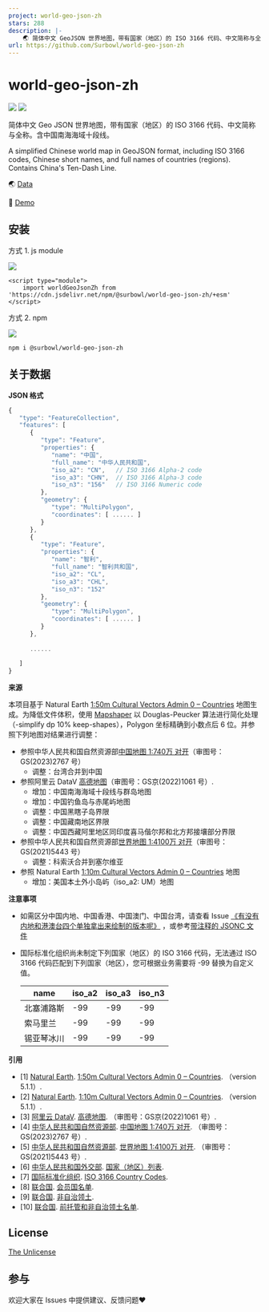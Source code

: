 ```yaml
---
project: world-geo-json-zh
stars: 288
description: |-
    🌏 简体中文 GeoJSON 世界地图，带有国家（地区）的 ISO 3166 代码、中文简称与全称。A simplified Chinese world map in GeoJSON format, including ISO 3166 codes, Chinese short names, and full names of countries (regions).
url: https://github.com/Surbowl/world-geo-json-zh
---
```


world-geo-json-zh
===============
[![](https://img.shields.io/github/license/Surbowl/world-geo-json-zh)](https://github.com/Surbowl/world-geo-json-zh/blob/main/LICENSE)
[![](https://img.shields.io/github/package-json/v/Surbowl/world-geo-json-zh)](https://github.com/Surbowl/world-geo-json-zh/releases)

简体中文 Geo JSON 世界地图，带有国家（地区）的 ISO 3166 代码、中文简称与全称。含中国南海海域十段线。

A simplified Chinese world map in GeoJSON format, including ISO 3166 codes, Chinese short names, and full names of countries (regions). Contains China's Ten-Dash Line.

🌏 [Data](https://github.com/Surbowl/world-geo-json-zh/blob/main/world.zh.json)

👀 [Demo](https://surbowl.github.io/world-geo-json-zh/demo-echarts.html)

安装
--------
方式 1. js module

[![](https://data.jsdelivr.com/v1/package/npm/@surbowl/world-geo-json-zh/badge)](https://www.jsdelivr.com/package/npm/@surbowl/world-geo-json-zh)
```
<script type="module">
    import worldGeoJsonZh from 'https://cdn.jsdelivr.net/npm/@surbowl/world-geo-json-zh/+esm'
</script>
```

方式 2. npm

[![](https://img.shields.io/npm/dm/@surbowl/world-geo-json-zh?label=npm)](https://www.npmjs.com/package/@surbowl/world-geo-json-zh)
```
npm i @surbowl/world-geo-json-zh
```

关于数据
--------
**JSON 格式**

```javascript
{
   "type": "FeatureCollection",
   "features": [
      {
         "type": "Feature",
         "properties": {
            "name": "中国",
            "full_name": "中华人民共和国",
            "iso_a2": "CN",   // ISO 3166 Alpha-2 code
            "iso_a3": "CHN",  // ISO 3166 Alpha-3 code
            "iso_n3": "156"   // ISO 3166 Numeric code
         },
         "geometry": {
            "type": "MultiPolygon",
            "coordinates": [ ...... ]
         }
      },
      {
         "type": "Feature",
         "properties": {
            "name": "智利",
            "full_name": "智利共和国",
            "iso_a2": "CL",
            "iso_a3": "CHL",
            "iso_n3": "152"
         },
         "geometry": {
            "type": "MultiPolygon",
            "coordinates": [ ...... ]
         }
      },
      
      ......
      
   ]
}
``` 

**来源**

本项目基于 Natural Earth [1:50m Cultural Vectors Admin 0 – Countries](https://www.naturalearthdata.com/downloads/50m-cultural-vectors/50m-admin-0-countries-2/) 地图生成。为降低文件体积，使用 [Mapshaper](https://github.com/mbloch/mapshaper) 以 Douglas-Peucker 算法进行简化处理（-simplify dp 10% keep-shapes），Polygon 坐标精确到小数点后 6 位。并参照下列地图对结果进行调整：
- 参照中华人民共和国自然资源部[中国地图 1:740万 对开](http://bzdt.ch.mnr.gov.cn/browse.html?picId=%224o28b0625501ad13015501ad2bfc2187%22)（审图号：GS(2023)2767 号）
    - 调整：台湾合并到中国
- 参照阿里云 DataV [高德地图](https://datav.aliyun.com/portal/school/atlas/area_selector)（审图号：GS京(2022)1061 号）.
    - 增加：中国南海海域十段线与群岛地图
    - 增加：中国钓鱼岛与赤尾屿地图
    - 调整：中国黑瞎子岛界限
    - 调整：中国藏南地区界限
    - 调整：中国西藏阿里地区同印度喜马偕尔邦和北方邦接壤部分界限
- 参照中华人民共和国自然资源部[世界地图 1:4100万 对开](http://bzdt.ch.mnr.gov.cn/browse.html?picId=%224o28b0625501ad13015501ad2bfc0671%22)（审图号：GS(2021)5443 号）
    - 调整：科索沃合并到塞尔维亚
- 参照 Natural Earth [1:10m Cultural Vectors Admin 0 – Countries](https://www.naturalearthdata.com/downloads/10m-cultural-vectors/10m-admin-0-countries/) 地图
    - 增加：美国本土外小岛屿（iso_a2: UM）地图

**注意事项**
- 如需区分中国内地、中国香港、中国澳门、中国台湾，请查看 Issue [《有没有内地和港澳台四个单独拿出来绘制的版本呢》](https://github.com/Surbowl/world-geo-json-zh/issues/5) ，或参考[带注释的 JSONC 文件](https://github.com/Surbowl/world-geo-json-zh/blob/main/world.zh.jsonc)

- 国际标准化组织尚未制定下列国家（地区）的 ISO 3166 代码，无法通过 ISO 3166 代码匹配到下列国家（地区），您可根据业务需要将 -99 替换为自定义值。
  
    |name|iso_a2|iso_a3|iso_n3|
    |------|------|------|----|
    |北塞浦路斯|-99|-99|-99|
    |索马里兰|-99|-99|-99|
    |锡亚琴冰川|-99|-99|-99|

**引用**

- [1] [Natural Earth](https://www.naturalearthdata.com/). [1:50m Cultural Vectors Admin 0 – Countries](https://www.naturalearthdata.com/downloads/50m-cultural-vectors/50m-admin-0-countries-2/). （version 5.1.1）.
- [2] [Natural Earth](https://www.naturalearthdata.com/). [1:10m Cultural Vectors Admin 0 – Countries](https://www.naturalearthdata.com/downloads/10m-cultural-vectors/10m-admin-0-countries/). （version 5.1.1）.
- [3] [阿里云 DataV](https://datav.aliyun.com/). [高德地图](https://datav.aliyun.com/portal/school/atlas/area_selector). （审图号：GS京(2022)1061 号）.
- [4] [中华人民共和国自然资源部](https://www.mnr.gov.cn/). [中国地图 1:740万 对开](http://bzdt.ch.mnr.gov.cn/browse.html?picId=%224o28b0625501ad13015501ad2bfc2187%22). （审图号：GS(2023)2767 号）.
- [5] [中华人民共和国自然资源部](https://www.mnr.gov.cn/). [世界地图 1:4100万 对开](http://bzdt.ch.mnr.gov.cn/browse.html?picId=%224o28b0625501ad13015501ad2bfc0671%22). （审图号：GS(2021)5443 号）.
- [6] [中华人民共和国外交部](https://www.mfa.gov.cn/). [国家（地区）列表](https://www.mfa.gov.cn/web/gjhdq_676201/gj_676203/yz_676205/).
- [7] [国际标准化组织](https://www.iso.org/). [ISO 3166 Country Codes](https://www.iso.org/iso-3166-country-codes.html).
- [8] [联合国](https://www.un.org/). [会员国名单](https://www.un.org/zh/about-us/member-states).
- [9] [联合国](https://www.un.org/). [非自治领土](https://www.un.org/dppa/decolonization/zh/nsgt).
- [10] [联合国](https://www.un.org/). [前托管和非自治领土名单](https://www.un.org/dppa/decolonization/zh/history/former-trust-and-nsgts).

License
------------
[The Unlicense](https://github.com/Surbowl/world-geo-json-zh/blob/main/LICENSE)

参与
------------
欢迎大家在 Issues 中提供建议、反馈问题❤

